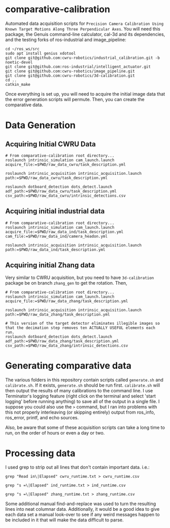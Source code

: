 # comparative-calibration
Automated data acquisition scripts for `Precision Camera Calibration Using Known Target Motions Along Three Perpendicular Axes`.
You will need this package, the Genuis command-line calculator, cal-3d and its dependencies, and the testing forks of ros-industrial and image_pipeline:

```
cd ~/ros_ws/src
sudo apt install genius xdotool
git clone git@github.com:cwru-robotics/industrial_calibration.git -b noetic-devel
git clone git@github.com:ros-industrial/intelligent_actuator.git
git clone git@github.com:cwru-robotics/image_pipeline.git
git clone git@github.com:cwru-robotics/3d-calibration.git
cd ..
catkin_make
```

Once everything is set up, you will need to acquire the initial image data that the error generation scripts will permute. Then, you can create the comparative data.

# Data Generation

## Acquiring Initial CWRU Data

```
# From comparative-calibration root directory...
roslaunch intrinsic_simulation cam_launch.launch acquire_file:=$PWD/raw_data_cwru/task_description.yml

roslaunch intrinsic_acquisition intrinsic_acquisition.launch path:=$PWD/raw_data_cwru/task_description.yml

roslaunch dotboard_detection dots_detect.launch adf_path:=$PWD/raw_data_cwru/task_description.yml csv_path:=$PWD/raw_data_cwru/intrinsic_detections.csv
```

## Acquiring initial industrial data

```
# From comparative-calibration root directory...
roslaunch intrinsic_simulation cam_launch.launch acquire_file:=$PWD/raw_data_ind/task_description.yml cam_file:=$PWD/raw_data_ind/camera_headon.yml

roslaunch intrinsic_acquisition intrinsic_acquisition.launch path:=$PWD/raw_data_ind/task_description.yml
```

## Acquiring initial Zhang data
Very similar to CWRU acquisition, but you need to have `3d-calibration` package be on branch `zhang_gen` to get the rotation. Then,

```
# From comparative-calibration root directory...
roslaunch intrinsic_simulation cam_launch.launch acquire_file:=$PWD/raw_data_zhang/task_description.yml

roslaunch intrinsic_acquisition intrinsic_acquisition.launch path:=$PWD/raw_data_zhang/task_description.yml

# This version of the target detector eliminates illegible images so that the decimation step removes ten ACTUALLY USEFUL elements each run.
roslaunch dotboard_detection dots_detect.launch adf_path:=$PWD/raw_data_zhang/task_description.yml csv_path:=$PWD/raw_data_zhang/intrinsic_detections.csv
```

# Generating comparative data
The various folders in this repository contain scripts called `generate.sh` and `calibrate.sh`. If it exists, `generate.sh` should be run first. `calibrate.sh` will then output the results of many calibrations to the command line. I use Terminator's logging feature (right click on the terminal and select 'start logging' before running anything) to save all of the output in a single file. I suppose you could also use the `>` command, but I ran into problems with this not properly interleaving (or skipping entirely) output from ros_info, ros_error, printf, and echo sources.

Also, be aware that some of these acquisition scripts can take a long time to run, on the order of hours or even a day or two.

# Processing data
I used grep to strip out all lines that don't contain important data. i.e.:

```
grep "Read in\|Elapsed" cwru_runtime.txt > cwru_runtime.csv

grep "s =\|Elapsed" ind_runtime.txt > ind_runtime.csv

grep "s =\|Elapsed" zhang_runtime.txt > zhang_runtime.csv
```

Some additional manual find-and-replace was used to turn the resulting lines into neat columnar data. Additionally, it would be a good idea to give each data set a manual look-over to see if any weird messages happen to be included in it that will make the data difficult to parse.
